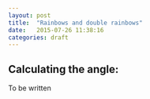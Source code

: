 ```yaml
---
layout: post
title:  "Rainbows and double rainbows"
date:   2015-07-26 11:38:16
categories: draft 
---
```

<h2>Calculating the angle:</h2>
To be written
